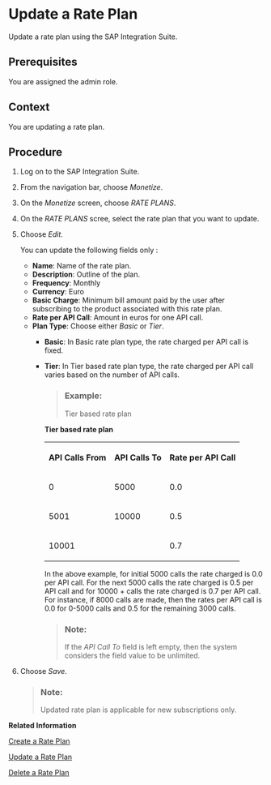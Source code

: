 <!-- loiob8c1e6b68be74ead8700f7f8be9baa8b -->

# Update a Rate Plan

Update a rate plan using the SAP Integration Suite.



<a name="loiob8c1e6b68be74ead8700f7f8be9baa8b__prereq_iqk_hsp_bz"/>

## Prerequisites

You are assigned the admin role.



<a name="loiob8c1e6b68be74ead8700f7f8be9baa8b__context_e1q_vj1_d1b"/>

## Context

You are updating a rate plan.



<a name="loiob8c1e6b68be74ead8700f7f8be9baa8b__steps_f1q_vj1_d1b"/>

## Procedure

1.  Log on to the SAP Integration Suite.

2.  From the navigation bar, choose *Monetize*.

3.  On the *Monetize* screen, choose *RATE PLANS*.

4.  On the *RATE PLANS* scree, select the rate plan that you want to update.

5.  Choose *Edit*.

    You can update the following fields only :

    -   **Name**: Name of the rate plan.
    -   **Description**: Outline of the plan.
    -   **Frequency**: Monthly
    -   **Currency**: Euro
    -   **Basic Charge**: Minimum bill amount paid by the user after subscribing to the product associated with this rate plan.
    -   **Rate per API Call**: Amount in euros for one API call.
    -   **Plan Type**: Choose either *Basic* or *Tier*.
        -   **Basic**: In Basic rate plan type, the rate charged per API call is fixed.
        -   **Tier**: In Tier based rate plan type, the rate charged per API call varies based on the number of API calls.

            > ### Example:  
            > Tier based rate plan

            **Tier based rate plan**


            <table>
            <tr>
            <th valign="top">

            API Calls From
            
            </th>
            <th valign="top">

            API Calls To
            
            </th>
            <th valign="top">

            Rate per API Call
            
            </th>
            </tr>
            <tr>
            <td valign="top">
            
            0
            
            </td>
            <td valign="top">
            
            5000
            
            </td>
            <td valign="top">
            
            0.0
            
            </td>
            </tr>
            <tr>
            <td valign="top">
            
            5001
            
            </td>
            <td valign="top">
            
            10000
            
            </td>
            <td valign="top">
            
            0.5
            
            </td>
            </tr>
            <tr>
            <td valign="top">
            
            10001
            
            </td>
            <td valign="top">
            

            
            </td>
            <td valign="top">
            
            0.7
            
            </td>
            </tr>
            </table>
            
            In the above example, for initial 5000 calls the rate charged is 0.0 per API call. For the next 5000 calls the rate charged is 0.5 per API call and for 10000 + calls the rate charged is 0.7 per API call. For instance, if 8000 calls are made, then the rates per API call is 0.0 for 0-5000 calls and 0.5 for the remaining 3000 calls.

            > ### Note:  
            > If the *API Call To* field is left empty, then the system considers the field value to be unlimited.



6.  Choose *Save*.

    > ### Note:  
    > Updated rate plan is applicable for new subscriptions only.


**Related Information**  


[Create a Rate Plan](create-a-rate-plan-cfe6a30.md "Create a rate plan using the SAP Integration Suite.")

[Update a Rate Plan](update-a-rate-plan-b8c1e6b.md "Update a rate plan using the SAP Integration Suite.")

[Delete a Rate Plan](delete-a-rate-plan-d4181ad.md "Delete a rate plan using the SAP Integration Suite.")

